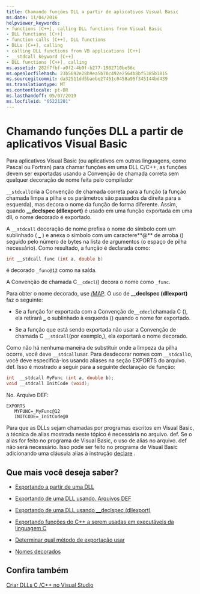```yaml
---
title: Chamando funções DLL a partir de aplicativos Visual Basic
ms.date: 11/04/2016
helpviewer_keywords:
- functions [C++], calling DLL functions from Visual Basic
- DLL functions [C++]
- function calls [C++], DLL functions
- DLLs [C++], calling
- calling DLL functions from VB applications [C++]
- __stdcall keyword [C++]
- DLL functions [C++], calling
ms.assetid: 282f7fbf-a0f2-4b9f-b277-1982710be56c
ms.openlocfilehash: 23b5692e28b9ea5b70c492e2564b8bf5385b1815
ms.sourcegitcommit: da32511dd5baebe27451c0458a95f345144bd439
ms.translationtype: MT
ms.contentlocale: pt-BR
ms.lasthandoff: 05/07/2019
ms.locfileid: "65221201"
---
```

# <a name="calling-dll-functions-from-visual-basic-applications"></a>Chamando funções DLL a partir de aplicativos Visual Basic

Para aplicativos Visual Basic (ou aplicativos em outras linguagens, como Pascal ou Fortran) para chamar funções em uma DLL C/C++, as funções devem ser exportadas usando a Convenção de chamada correta sem qualquer decoração de nome feita pelo compilador

`__stdcall`cria a Convenção de chamada correta para a função (a função chamada limpa a pilha e os parâmetros são passados da direita para a esquerda), mas decora o nome da função de forma diferente. Assim, quando **__declspec (dllexport)** é usado em uma função exportada em uma dll, o nome decorado é exportado.

A `__stdcall` decoração de nome prefixa o nome do símbolo com um sublinhado ( **\_** ) e anexa o símbolo com um caractere**\@** de arroba () seguido pelo número de bytes na lista de argumentos (o espaço de pilha necessário). Como resultado, a função é declarada como:

```C
int __stdcall func (int a, double b)
```

é decorado `_func@12` como na saída.

A Convenção de chamada C`__cdecl`() decora o nome como `_func`.

Para obter o nome decorado, use [/MAP](reference/map-generate-mapfile.md). O uso de **__declspec (dllexport)** faz o seguinte:

- Se a função for exportada com a Convenção de`__cdecl`chamada C (), ela retirará **\_** o sublinhado à esquerda () quando o nome for exportado.

- Se a função que está sendo exportada não usar a Convenção de chamada C `__stdcall`(por exemplo,), ela exportará o nome decorado.

Como não há nenhuma maneira de substituir onde a limpeza da pilha ocorre, você deve `__stdcall`usar. Para desdecorar nomes com `__stdcall`o, você deve especificá-los usando aliases na seção EXPORTS do arquivo. def. Isso é mostrado a seguir para a seguinte declaração de função:

```C
int  __stdcall MyFunc (int a, double b);
void __stdcall InitCode (void);
```

No. Arquivo DEF:

```
EXPORTS
   MYFUNC=_MyFunc@12
   INITCODE=_InitCode@0
```

Para que as DLLs sejam chamadas por programas escritos em Visual Basic, a técnica de alias mostrada neste tópico é necessária no arquivo. def. Se o alias for feito no programa de Visual Basic, o uso de alias no arquivo. def não será necessário. Isso pode ser feito no programa de Visual Basic adicionando uma cláusula alias à instrução [declare](/dotnet/visual-basic/language-reference/statements/declare-statement) .

## <a name="what-do-you-want-to-know-more-about"></a>Que mais você deseja saber?

- [Exportando a partir de uma DLL](exporting-from-a-dll.md)

- [Exportando de uma DLL usando. Arquivos DEF](exporting-from-a-dll-using-def-files.md)

- [Exportando de uma DLL usando __declspec (dllexport)](exporting-from-a-dll-using-declspec-dllexport.md)

- [Exportando funções do C++ a serem usadas em executáveis da linguagem C](exporting-cpp-functions-for-use-in-c-language-executables.md)

- [Determinar qual método de exportação usar](determining-which-exporting-method-to-use.md)

- [Nomes decorados](reference/decorated-names.md)

## <a name="see-also"></a>Confira também

[Criar DLLs C /C++ no Visual Studio](dlls-in-visual-cpp.md)
